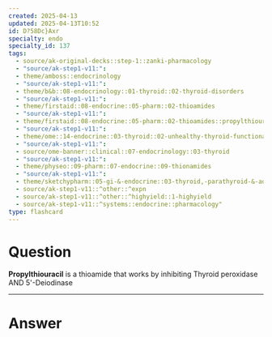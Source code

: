 ```yaml
---
created: 2025-04-13
updated: 2025-04-13T10:52
id: D?58Dc}Axr
specialty: endo
specialty_id: 137
tags:
  - source/ak-original-decks::step-1::zanki-pharmacology
  - "source/ak-step1-v11:": 
  - theme/amboss::endocrinology
  - "source/ak-step1-v11:": 
  - theme/b&b::08-endocrinology::01-thyroid::02-thyroid-disorders
  - "source/ak-step1-v11:": 
  - theme/firstaid::08-endocrine::05-pharm::02-thioamides
  - "source/ak-step1-v11:": 
  - theme/firstaid::08-endocrine::05-pharm::02-thioamides::propylthiouracil
  - "source/ak-step1-v11:": 
  - theme/ome::14-endocrine::03-thyroid::02-unhealthy-thyroid-functional-disorders
  - "source/ak-step1-v11:": 
  - source/ome-banner::clinical::07-endocrinology::03-thyroid
  - "source/ak-step1-v11:": 
  - theme/physeo::09-pharm::07-endocrine::09-thionamides
  - "source/ak-step1-v11:": 
  - theme/sketchypharm::05-gi-&-endocrine::03-thyroid,-parathyroid-&-adrenal::01-propylthiouracil,-methimazole,-levothyroxine
  - source/ak-step1-v11::^other::^expn
  - source/ak-step1-v11::^other::^highyield::1-highyield
  - source/ak-step1-v11::^systems::endocrine::pharmacology"
type: flashcard
---
```


# Question
**Propylthiouracil** is a thioamide that works by inhibiting Thyroid peroxidase AND 5'-Deiodinase

---

# Answer
